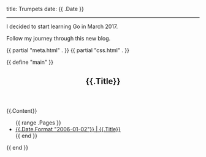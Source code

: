
title: Trumpets
date: {{ .Date }}

---

I decided to start learning Go in March 2017.

Follow my journey through this new blog.

  <head>
    {{ partial "meta.html" . }}
    <title>{{ block "title" . }}{{ .Site.Title }}{{ end }}</title>
    {{ partial "css.html" . }}
  </head>

{{ define "main" }}
<main>
    <article>
        <header>
            <h1>{{.Title}}</h1>
        </header>
        <!-- "{{.Content}}" pulls from the markdown content of the corresponding _index.md -->
        {{.Content}}
    </article>
    <ul>
    <!-- Ranges through content/posts/*.md -->
    {{ range .Pages }}
        <li>
            <a href="{{.Permalink}}">{{.Date.Format "2006-01-02"}} | {{.Title}}</a>
        </li>
    {{ end }}
    </ul>
</main>
{{ end }}
